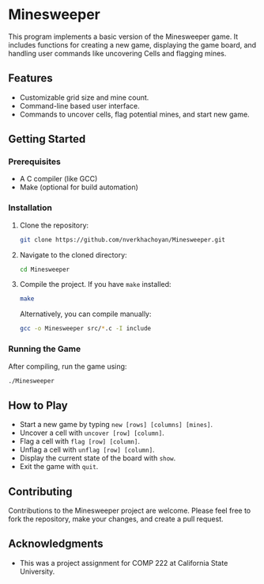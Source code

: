 # Minesweeper

This program implements a basic version of the Minesweeper game.
It includes functions for creating a new game, displaying the game board, 
and handling user commands like uncovering Cells and flagging mines.

## Features

- Customizable grid size and mine count.
- Command-line based user interface.
- Commands to uncover cells, flag potential mines, and start new game.

## Getting Started

### Prerequisites

- A C compiler (like GCC)
- Make (optional for build automation)

### Installation

1. Clone the repository:
   ```bash
   git clone https://github.com/nverkhachoyan/Minesweeper.git
   ```
2. Navigate to the cloned directory:
   ```bash
   cd Minesweeper
   ```
3. Compile the project. If you have `make` installed:
   ```bash
   make
   ```
   Alternatively, you can compile manually:
   ```bash
   gcc -o Minesweeper src/*.c -I include
   ```

### Running the Game

After compiling, run the game using:

```bash
./Minesweeper
```

## How to Play

- Start a new game by typing `new [rows] [columns] [mines]`.
- Uncover a cell with `uncover [row] [column]`.
- Flag a cell with `flag [row] [column]`.
- Unflag a cell with `unflag [row] [column]`.
- Display the current state of the board with `show`.
- Exit the game with `quit`.

## Contributing

Contributions to the Minesweeper project are welcome. Please feel free to fork the repository, make your changes, and create a pull request.

## Acknowledgments

- This was a project assignment for COMP 222 at California State University.



